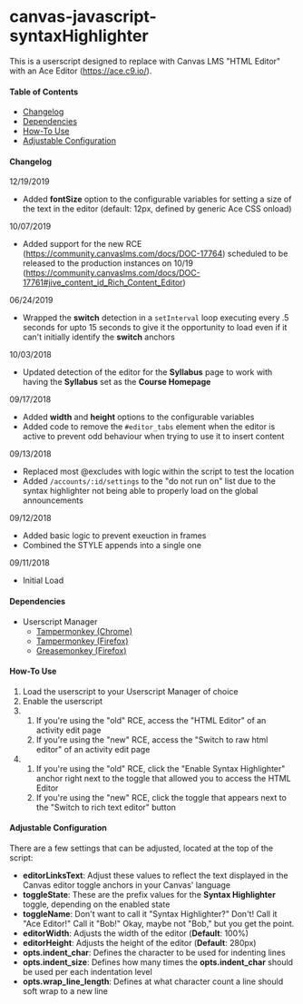 # canvas-javascript-syntaxHighlighter
This is a userscript designed to replace with Canvas LMS "HTML Editor" with an Ace Editor (https://ace.c9.io/).

#### Table of Contents
- [Changelog](#changelog)
- [Dependencies](#dependencies)
- [How-To Use](#how-to-use)
- [Adjustable Configuration](#adjustable-configuration)

#### Changelog
12/19/2019
- Added **fontSize** option to the configurable variables for setting a size of the text in the editor (default: 12px, defined by generic Ace CSS onload)

10/07/2019
- Added support for the new RCE (https://community.canvaslms.com/docs/DOC-17764) scheduled to be released to the production instances on 10/19 (https://community.canvaslms.com/docs/DOC-17761#jive_content_id_Rich_Content_Editor)

06/24/2019
- Wrapped the **switch** detection in a `setInterval` loop executing every .5 seconds for upto 15 seconds to give it the opportunity to load even if it can't initially identify the **switch** anchors

10/03/2018
- Updated detection of the editor for the **Syllabus** page to work with having the **Syllabus** set as the **Course Homepage**

09/17/2018
- Added **width** and **height** options to the configurable variables
- Added code to remove the `#editor_tabs` element when the editor is active to prevent odd behaviour when trying to use it to insert content

09/13/2018
- Replaced most @excludes with logic within the script to test the location
- Added `/accounts/:id/settings` to the "do not run on" list due to the syntax highlighter not being able to properly load on the global announcements

09/12/2018
- Added basic logic to prevent exeuction in frames
- Combined the STYLE appends into a single one

09/11/2018
- Initial Load

#### Dependencies
- Userscript Manager
  - [Tampermonkey (Chrome)](https://chrome.google.com/webstore/detail/tampermonkey/dhdgffkkebhmkfjojejmpbldmpobfkfo?hl=en)
  - [Tampermonkey (Firefox)](https://addons.mozilla.org/en-us/firefox/addon/tampermonkey/)
  - [Greasemonkey (Firefox)](https://addons.mozilla.org/en-us/firefox/addon/greasemonkey/)

#### How-To Use
1. Load the userscript to your Userscript Manager of choice
2. Enable the userscript
3.  
   1. If you're using the "old" RCE, access the "HTML Editor" of an activity edit page
   2. If you're using the "new" RCE, access the "Switch to raw html editor" of an activity edit page
4.  
   1. If you're using the "old" RCE, click the "Enable Syntax Highlighter" anchor right next to the toggle that allowed you to access the HTML Editor
   2. If you're using the "new" RCE, click the toggle that appears next to the "Switch to rich text editor" button

#### Adjustable Configuration
There are a few settings that can be adjusted, located at the top of the script:
- **editorLinksText**: Adjust these values to reflect the text displayed in the Canvas editor toggle anchors in your Canvas' language
- **toggleState**: These are the prefix values for the **Syntax Highlighter** toggle, depending on the enabled state
- **toggleName**: Don't want to call it "Syntax Highlighter?" Don't! Call it "Ace Editor!" Call it "Bob!" Okay, maybe not "Bob," but you get the point.
- **editorWidth**: Adjusts the width of the editor (**Default**: 100%)
- **editorHeight**: Adjusts the height of the editor (**Default**: 280px)
- **opts.indent_char**: Defines the character to be used for indenting lines
- **opts.indent_size**: Defines how many times the **opts.indent_char** should be used per each indentation level
- **opts.wrap_line_length**: Defines at what character count a line should soft wrap to a new line
